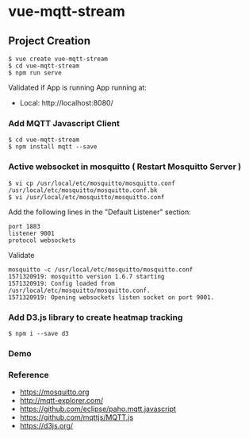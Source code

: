 # vue-mqtt-stream

## Project Creation 
```shell
$ vue create vue-mqtt-stream
$ cd vue-mqtt-stream
$ npm run serve
```
Validated if App is running 
 App running at:
  - Local:   http://localhost:8080/ 

### Add MQTT Javascript Client 

```shell
$ cd vue-mqtt-stream
$ npm install mqtt --save
```

### Active websocket in mosquitto ( Restart Mosquitto Server )
```shell
$ vi cp /usr/local/etc/mosquitto/mosquitto.conf /usr/local/etc/mosquitto/mosquitto.conf.bk
$ vi /usr/local/etc/mosquitto/mosquitto.conf
```

Add the following lines in the "Default Listener" section:

```
port 1883
listener 9001
protocol websockets
```
Validate 

```shell
mosquitto -c /usr/local/etc/mosquitto/mosquitto.conf
1571320919: mosquitto version 1.6.7 starting
1571320919: Config loaded from /usr/local/etc/mosquitto/mosquitto.conf.
1571320919: Opening websockets listen socket on port 9001.
```

### Add D3.js library to create heatmap tracking 

```shell
$ npm i --save d3
```

### Demo 



### Reference

* https://mosquitto.org
* http://mqtt-explorer.com/
* https://github.com/eclipse/paho.mqtt.javascript
* https://github.com/mqttjs/MQTT.js
* https://d3js.org/




